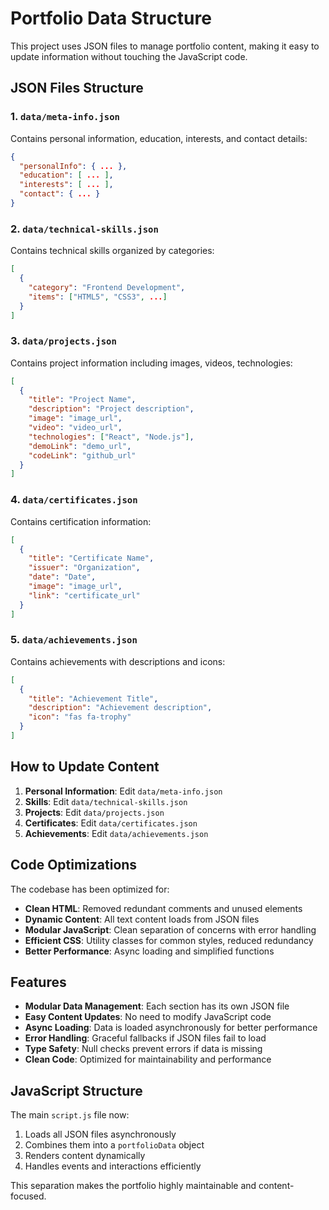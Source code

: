 # Portfolio Data Structure

This project uses JSON files to manage portfolio content, making it easy to update information without touching the JavaScript code.

## JSON Files Structure

### 1. `data/meta-info.json`
Contains personal information, education, interests, and contact details:
```json
{
  "personalInfo": { ... },
  "education": [ ... ],
  "interests": [ ... ],
  "contact": { ... }
}
```

### 2. `data/technical-skills.json`
Contains technical skills organized by categories:
```json
[
  {
    "category": "Frontend Development",
    "items": ["HTML5", "CSS3", ...]
  }
]
```

### 3. `data/projects.json`
Contains project information including images, videos, technologies:
```json
[
  {
    "title": "Project Name",
    "description": "Project description",
    "image": "image_url",
    "video": "video_url",
    "technologies": ["React", "Node.js"],
    "demoLink": "demo_url",
    "codeLink": "github_url"
  }
]
```

### 4. `data/certificates.json`
Contains certification information:
```json
[
  {
    "title": "Certificate Name",
    "issuer": "Organization",
    "date": "Date",
    "image": "image_url",
    "link": "certificate_url"
  }
]
```

### 5. `data/achievements.json`
Contains achievements with descriptions and icons:
```json
[
  {
    "title": "Achievement Title",
    "description": "Achievement description",
    "icon": "fas fa-trophy"
  }
]
```

## How to Update Content

1. **Personal Information**: Edit `data/meta-info.json`
2. **Skills**: Edit `data/technical-skills.json`
3. **Projects**: Edit `data/projects.json`
4. **Certificates**: Edit `data/certificates.json`
5. **Achievements**: Edit `data/achievements.json`

## Code Optimizations

The codebase has been optimized for:
- **Clean HTML**: Removed redundant comments and unused elements
- **Dynamic Content**: All text content loads from JSON files
- **Modular JavaScript**: Clean separation of concerns with error handling
- **Efficient CSS**: Utility classes for common styles, reduced redundancy
- **Better Performance**: Async loading and simplified functions

## Features

- **Modular Data Management**: Each section has its own JSON file
- **Easy Content Updates**: No need to modify JavaScript code
- **Async Loading**: Data is loaded asynchronously for better performance
- **Error Handling**: Graceful fallbacks if JSON files fail to load
- **Type Safety**: Null checks prevent errors if data is missing
- **Clean Code**: Optimized for maintainability and performance

## JavaScript Structure

The main `script.js` file now:
1. Loads all JSON files asynchronously
2. Combines them into a `portfolioData` object
3. Renders content dynamically
4. Handles events and interactions efficiently

This separation makes the portfolio highly maintainable and content-focused.
